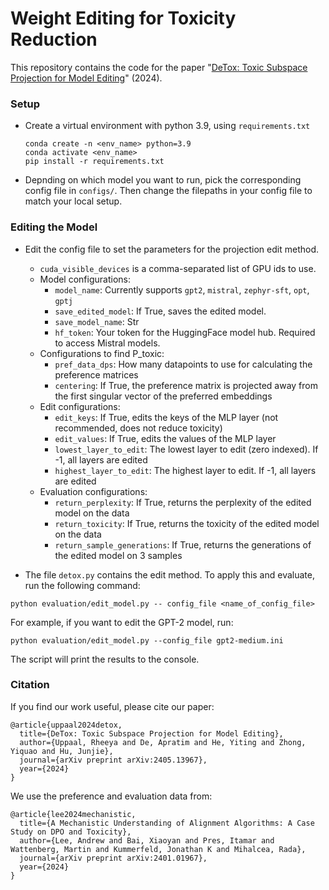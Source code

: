 # Weight Editing for Toxicity Reduction

This repository contains the code for the paper "[DeTox: Toxic Subspace Projection for Model Editing](https://arxiv.org/abs/2405.13967)" (2024).

### Setup

- Create a virtual environment with python 3.9, using `requirements.txt`
  ````
  conda create -n <env_name> python=3.9
  conda activate <env_name>
  pip install -r requirements.txt
  ````

- Depnding on which model you want to run, pick the corresponding config file in `configs/`. Then change the filepaths in your config file to match your local setup.


### Editing the Model
- Edit the config file to set the parameters for the projection edit method.
   - `cuda_visible_devices` is a comma-separated list of GPU ids to use.
   - Model configurations:
     - `model_name`: Currently supports `gpt2`, `mistral`, `zephyr-sft`, `opt`, `gptj`
     - `save_edited_model`: If True, saves the edited model. 
     - `save_model_name`: Str 
     - `hf_token`: Your token for the HuggingFace model hub. Required to access Mistral models.
   - Configurations to find P_toxic:
     - `pref_data_dps`: How many datapoints to use for calculating the preference matrices
     - `centering`: If True, the preference matrix is projected away from the first singular vector of the preferred embeddings
  - Edit configurations:
    - `edit_keys`: If True, edits the keys of the MLP layer (not recommended, does not reduce toxicity)
    - `edit_values`: If True, edits the values of the MLP layer
    - `lowest_layer_to_edit`: The lowest layer to edit (zero indexed). If -1, all layers are edited
    - `highest_layer_to_edit`: The highest layer to edit. If -1, all layers are edited
  - Evaluation configurations:
    - `return_perplexity`: If True, returns the perplexity of the edited model on the data
    - `return_toxicity`: If True, returns the toxicity of the edited model on the data
    - `return_sample_generations`: If True, returns the generations of the edited model on 3 samples

- The file `detox.py` contains the edit method. To apply this and evaluate, run the following command:
````
python evaluation/edit_model.py -- config_file <name_of_config_file>
````
For example, if you want to edit the GPT-2 model, run:
````
python evaluation/edit_model.py --config_file gpt2-medium.ini
````
The script will print the results to the console.


### Citation

If you find our work useful, please cite our paper:
````
@article{uppaal2024detox,
  title={DeTox: Toxic Subspace Projection for Model Editing},
  author={Uppaal, Rheeya and De, Apratim and He, Yiting and Zhong, Yiquao and Hu, Junjie},
  journal={arXiv preprint arXiv:2405.13967},
  year={2024}
}
````

We use the preference and evaluation data from:
````
@article{lee2024mechanistic,
  title={A Mechanistic Understanding of Alignment Algorithms: A Case Study on DPO and Toxicity},
  author={Lee, Andrew and Bai, Xiaoyan and Pres, Itamar and Wattenberg, Martin and Kummerfeld, Jonathan K and Mihalcea, Rada},
  journal={arXiv preprint arXiv:2401.01967},
  year={2024}
}
````
